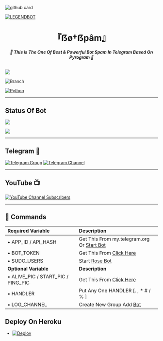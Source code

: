 ![github card](https://github-readme-stats.vercel.app/api/pin/?username=LEGEND-AI&repo=BOTSPAM&theme=lite)

[![LEGENDBOT](https://graph.org/file/89ed7d3a2bd8aa2c61385.jpg)](https://github.com/LEGEND-AI/BOTSPAM)

<h1 align="center">
<b> 『ẞø†ẞpâm』 </b>
</h1>

<h6 align="center">
  <b>🔱 This is The One Of Best & Powerful Bot Spam In Telegram Based On Pyrogram 🔱</b>
</h6>


![](https://img.shields.io/badge/BotSpam→V∞1.0-blue)

![Branch](https://img.shields.io/badge/Branch-main-white?&style=social&logo=github)

[![Python](https://img.shields.io/badge/Python-3.10.5-blue)](https://www.python.org/)

-------

## Status Of Bot 
<p align="left">
<a href="https://github.com/LEGEND-AI/BOTSPAM/network/members"><img src="https://img.shields.io/github/forks/LEGEND-AI/BOTSPAM?label=Forks&logoColor=Black&style=social"></a><p align="left"><a href="https://github.com/LEGEND-AI/BOTSPAM/stargazers"><img src="https://img.shields.io/github/stars/LEGEND-AI/BOTSPAM?logoColor=Blue&style=social"></a><p align="left"><a href="https://github.com/LEGEND-AI/BOTSPAM"></a><p align="left"><a href="https://github.com/LEGEND-AI/BOTSPAM?"></a>
  
-------

## Telegram 🏪

[![Telegram Group](https://img.shields.io/badge/Telegram-Group-brightgreen)](https://t.me/LegendBotSpam)
[![Telegram Channel](https://img.shields.io/badge/Telegram-Channel-brightgreen)](https://t.me/LegendBot_AI)
 
-------

## YouTube 📺

[![YouTube Channel Subscribers](https://img.shields.io/youtube/channel/subscribers/UCvp8PY25PTRhFDZjLv3sVfg?style=social)](https://youtube.com/channel/UCvp8PY25PTRhFDZjLv3sVfg)

------

## 📄 <a name=" Required Variable"></a>Commands

Required Variable | Description
:--- | :---
• APP_ID / API_HASH | Get This From my.telegram.org Or [Start Bot](https://t.me/Api_scrapper_fastbot)
• BOT_TOKEN | Get This From [Click Here](https://t.me/BotFather)
• SUDO_USERS | Start [Rose Bot](https://t.me/MissRose_Bot)
**Optional Variable** | **Description**
• ALIVE_PIC / START_PIC / PING_PIC | Get This From [Click Here](https://t.me/vtelegraphbot)
• HANDLER | Put Any One HANDLER [. , * #  / % ]
• LOG_CHANNEL | Create New Group Add [Bot](https://t.me/missrose_bot)

## Deploy On Heroku

- [![Deploy](https://www.herokucdn.com/deploy/button.svg)](https://heroku.com/deploy)



